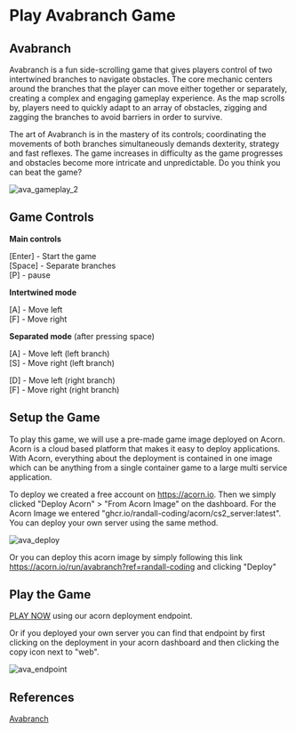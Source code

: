 # Play Avabranch Game

## Avabranch
Avabranch is a fun side-scrolling game that gives players control of two intertwined branches to navigate obstacles. The core mechanic centers around the branches that the player can move either together or separately, creating a complex and engaging gameplay experience. As the map scrolls by, players need to quickly adapt to an array of obstacles, zigging and zagging the branches to avoid barriers in order to survive.

The art of Avabranch is in the mastery of its controls; coordinating the movements of both branches simultaneously demands dexterity, strategy and fast reflexes. The game increases in difficulty as the game progresses and obstacles become more intricate and unpredictable.  Do you think you can beat the game?

![ava_gameplay_2](https://github.com/randall-coding/avabranch/assets/39175191/ea12a377-ad57-4ab5-a75a-7bceb73245c4)

## Game Controls

**Main controls**

\[Enter\] - Start the game<br>
\[Space\] - Separate branches <br>
\[P\] - pause

**Intertwined mode**

\[A\] - Move left<br>
\[F\] - Move right

**Separated mode** (after pressing space)

\[A\] - Move left (left branch)<br>
\[S\] - Move right (left branch)

\[D\] - Move left (right branch)<br>
\[F\] - Move right (right branch)

## Setup the Game
To play this game, we will use a pre-made game image deployed on Acorn.  Acorn is a cloud based platform that makes it easy to deploy applications.  With Acorn, everything about the deployment is contained in one image which can be anything from a single container game to a large multi service application.

To deploy we created a free account on https://acorn.io.  Then we simply clicked "Deploy Acorn" > "From Acorn Image" on the dashboard.  For the Acorn Image we entered "ghcr.io/randall-coding/acorn/cs2_server:latest".  You can deploy your own server using the same method.

![ava_deploy](https://github.com/randall-coding/avabranch/assets/39175191/1974ab0e-3fb1-41a3-b4c0-b9a18dcc53a1)

Or you can deploy this acorn image by simply following this link https://acorn.io/run/avabranch?ref=randall-coding and clicking "Deploy"

## Play the Game
[PLAY NOW](https://avabranch-1b3e3022.ypkt0y.on-acorn.io) using our acorn deployment endpoint. 

Or if you deployed your own server you can find that endpoint by first clicking on the deployment in your acorn dashboard and then clicking the copy icon next to "web".

![ava_endpoint](https://github.com/randall-coding/avabranch/assets/39175191/c1edc5e1-3c81-491f-9de7-71f0799d67b4)


## References
[Avabranch](http://www.zolmeister.com/2012/11/avabranch.html)
